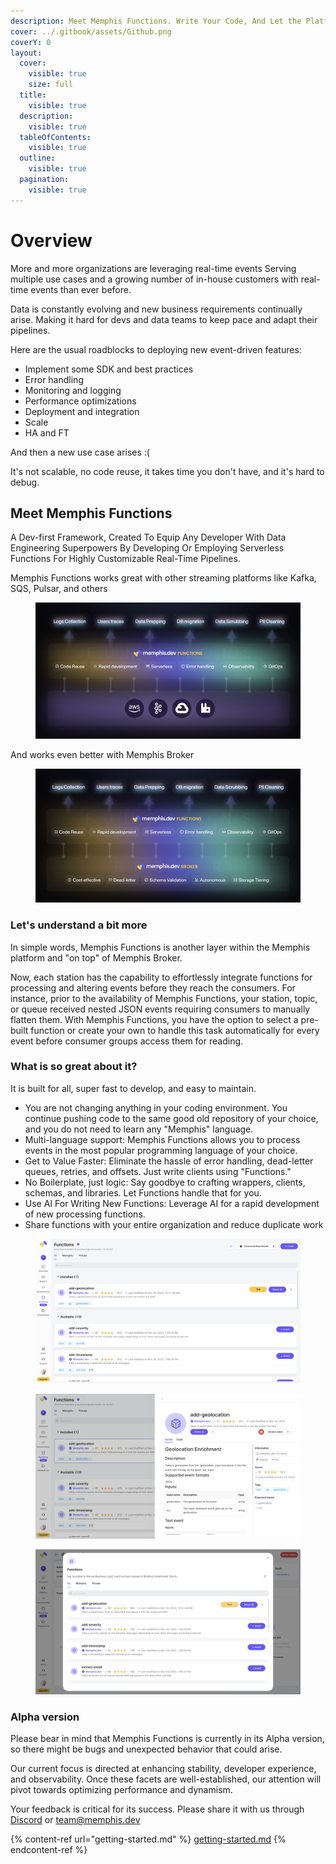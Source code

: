 ```yaml
---
description: Meet Memphis Functions. Write Your Code, And Let the Platform Handle the Rest.
cover: ../.gitbook/assets/Github.png
coverY: 0
layout:
  cover:
    visible: true
    size: full
  title:
    visible: true
  description:
    visible: true
  tableOfContents:
    visible: true
  outline:
    visible: true
  pagination:
    visible: true
---
```


# Overview

More and more organizations are leveraging real-time events Serving multiple use cases and a growing number of in-house customers with real-time events than ever before.

Data is constantly evolving and new business requirements continually arise. Making it hard for devs and data teams to keep pace and adapt their pipelines.&#x20;

Here are the usual roadblocks to deploying new event-driven features:

* Implement some SDK and best practices
* Error handling
* Monitoring and logging
* Performance optimizations
* Deployment and integration
* Scale
* HA and FT

And then a new use case arises :(

It's not scalable, no code reuse, it takes time you don't have, and it's hard to debug.

## Meet Memphis Functions

A Dev-first Framework, Created To Equip Any Developer With Data Engineering Superpowers By Developing Or Employing Serverless Functions For Highly Customizable Real-Time Pipelines.

Memphis Functions works great with other streaming platforms like Kafka, SQS, Pulsar, and others

<figure><img src="../.gitbook/assets/Screenshot 2023-11-24 at 23.50.49.png" alt=""><figcaption></figcaption></figure>

And works even better with Memphis Broker

<figure><img src="../.gitbook/assets/Screenshot 2023-11-24 at 23.50.58.png" alt=""><figcaption></figcaption></figure>

### Let's understand a bit more

In simple words, Memphis Functions is another layer within the Memphis platform and "on top" of Memphis Broker.&#x20;

Now, each station has the capability to effortlessly integrate functions for processing and altering events before they reach the consumers. For instance, prior to the availability of Memphis Functions, your station, topic, or queue received nested JSON events requiring consumers to manually flatten them. With Memphis Functions, you have the option to select a pre-built function or create your own to handle this task automatically for every event before consumer groups access them for reading.

### What is so great about it?

It is built for all, super fast to develop, and easy to maintain.

* You are not changing anything in your coding environment. You continue pushing code to the same good old repository of your choice, and you do not need to learn any "Memphis" language.
* Multi-language support: Memphis Functions allows you to process events in the most popular programming language of your choice.
* Get to Value Faster: Eliminate the hassle of error handling, dead-letter queues, retries, and offsets. Just write clients using "Functions."
* No Boilerplate, just logic: Say goodbye to crafting wrappers, clients, schemas, and libraries. Let Functions handle that for you.
* Use AI For Writing New Functions: Leverage AI for a rapid development of new processing functions.
* Share functions with your entire organization and reduce duplicate work

<figure><img src="../.gitbook/assets/Screenshot 2023-11-25 at 0.34.35.png" alt=""><figcaption></figcaption></figure>

<div>

<figure><img src="../.gitbook/assets/Screenshot 2023-11-25 at 0.34.44 (1).png" alt=""><figcaption></figcaption></figure>

 

<figure><img src="../.gitbook/assets/Screenshot 2023-11-25 at 0.35.04 (1).png" alt=""><figcaption></figcaption></figure>

</div>

### Alpha version

Please bear in mind that Memphis Functions is currently in its Alpha version, so there might be bugs and unexpected behavior that could arise.

Our current focus is directed at enhancing stability, developer experience, and observability. Once these facets are well-established, our attention will pivot towards optimizing performance and dynamism.

Your feedback is critical for its success. Please share it with us through [Discord](https://memphis.dev/discord) or team@memphis.dev

{% content-ref url="getting-started.md" %}
[getting-started.md](getting-started.md)
{% endcontent-ref %}
